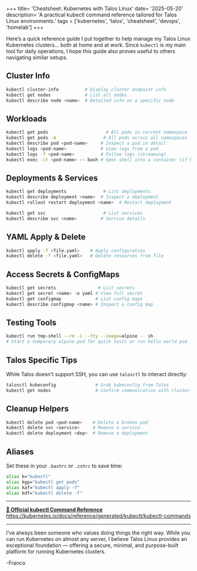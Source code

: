 +++
title= 'Cheatsheet: Kubernetes with Talos Linux'
date= '2025-05-20'
description= 'A practical kubectl command reference tailored for Talos Linux environments.'
tags = ['kubernetes', 'talos', 'cheatsheet', 'devops', 'homelab']
+++

Here’s a quick reference guide I put together to help manage my Talos Linux Kubernetes clusters... both at home and at work. Since `kubectl` is my main tool for daily operations, I hope this guide also proves useful to others navigating similar setups.
<!--more-->

##  Cluster Info

```bash
kubectl cluster-info          # Display cluster endpoint info
kubectl get nodes             # List all nodes
kubectl describe node <name>  # Detailed info on a specific node
```

## Workloads

```bash
kubectl get pods                      # All pods in current namespace
kubectl get pods -A                  # All pods across all namespaces
kubectl describe pod <pod-name>     # Inspect a pod in detail
kubectl logs <pod-name>             # View logs from a pod
kubectl logs -f <pod-name>          # Follow logs (streaming)
kubectl exec -it <pod-name> -- bash # Open shell into a container (if bash is available)
```

##  Deployments & Services

```bash
kubectl get deployments              # List deployments
kubectl describe deployment <name>  # Inspect a deployment
kubectl rollout restart deployment <name>  # Restart deployment

kubectl get svc                      # List services
kubectl describe svc <name>         # Service details
```

## YAML Apply & Delete

```bash
kubectl apply -f <file.yaml>    # Apply configuration
kubectl delete -f <file.yaml>   # Delete resources from file
```

##  Access Secrets & ConfigMaps

```bash
kubectl get secrets                # List secrets
kubectl get secret <name> -o yaml # View full secret
kubectl get configmap             # List config maps
kubectl describe configmap <name> # Inspect a config map
```

## Testing Tools

```bash
kubectl run tmp-shell --rm -i --tty --image=alpine -- sh
# Start a temporary alpine pod for quick tests or run hello world pod
```

## Talos Specific Tips

While Talos doesn't support SSH, you can use `talosctl` to interact directly:

```bash
talosctl kubeconfig               # Grab kubeconfig from Talos
kubectl get nodes                 # Confirm communication with cluster
```

## Cleanup Helpers

```bash
kubectl delete pod <pod-name>    # Delete a broken pod
kubectl delete svc <service>     # Remove a service
kubectl delete deployment <dep>  # Remove a deployment
```

##  Aliases

Set these in your `.bashrc` or `.zshrc` to save time:

```bash
alias k="kubectl"
alias kgp="kubectl get pods"
alias kaf="kubectl apply -f"
alias kdf="kubectl delete -f"
```

---
<div class="link-card">
  <a href="https://kubernetes.io/docs/reference/generated/kubectl/kubectl-commands" target="_blank">
    <strong>📘 Official kubectl Command Reference</strong><br>
    https://kubernetes.io/docs/reference/generated/kubectl/kubectl-commands
  </a>
</div>

---


I’ve always been someone who values doing things the right way. While you can run Kubernetes on almost any server, I believe Talos Linux provides an exceptional foundation — offering a secure, minimal, and purpose-built platform for running Kubernetes clusters. 

-Franco
